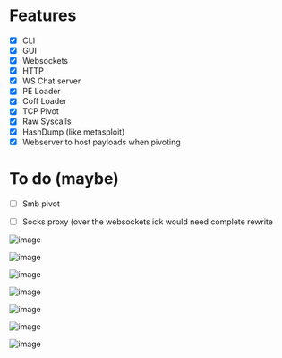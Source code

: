 # Features
- [x] CLI
- [x] GUI
- [x] Websockets
- [x] HTTP
- [x] WS Chat server
- [x] PE Loader
- [x] Coff Loader
- [x] TCP Pivot
- [x] Raw Syscalls
- [x] HashDump (like metasploit)
- [x] Webserver to host payloads when pivoting

# To do (maybe)
- [ ] Smb pivot
- [ ] Socks proxy (over the websockets idk would need complete rewrite



![image](https://user-images.githubusercontent.com/42878263/215294440-8864af90-7f60-4faf-b9e8-151f32bd7b98.png)

![image](https://user-images.githubusercontent.com/42878263/215294455-b86f88bc-6516-4dc4-be14-05f57b3886ee.png)

![image](https://user-images.githubusercontent.com/42878263/215294477-0a27838a-9f3b-4333-aea3-c7692a980294.png)


![image](https://user-images.githubusercontent.com/42878263/215294548-1e2b45a0-63cf-47e5-a2a8-3841005f2184.png)


![image](https://user-images.githubusercontent.com/42878263/215294555-c2fef037-3320-48d6-90f4-18410f0b50e5.png)

![image](https://user-images.githubusercontent.com/42878263/215294614-9e2aad4f-0a55-4230-b8b9-db990131122a.png)


![image](https://user-images.githubusercontent.com/42878263/215294794-6d089a6b-206a-4b10-952a-65b122f23695.png)
